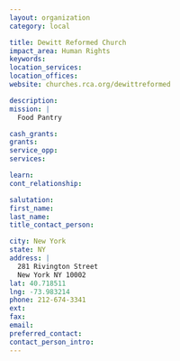 ```yaml
---
layout: organization
category: local

title: Dewitt Reformed Church
impact_area: Human Rights
keywords: 
location_services: 
location_offices: 
website: churches.rca.org/dewittreformed

description: 
mission: |
  Food Pantry

cash_grants: 
grants: 
service_opp: 
services: 

learn: 
cont_relationship: 

salutation: 
first_name: 
last_name: 
title_contact_person: 

city: New York
state: NY
address: |
  281 Rivington Street     
  New York NY 10002
lat: 40.718511
lng: -73.983214
phone: 212-674-3341
ext: 
fax: 
email: 
preferred_contact: 
contact_person_intro: 
---
```

